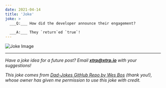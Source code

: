 ```yaml
---
date: 2021-04-14
title: 'Joke'
joke: >
  ___Q:___ How did the developer announce their engagement?
  
  ___A:___ They `return`ed `true`!
---
```


![Joke Image](https://private.xtrp.io/projects/DailyDeveloperJokes/public_image_server/images/5e1258836687f.png)

---
*Have a joke idea for a future post? Email **[xtrp@xtrp.io](mailto:xtrp@xtrp.io)** with your suggestions!*

*This joke comes from [Dad-Jokes GitHub Repo by Wes Bos](https://github.com/wesbos/dad-jokes) (thank you!), whose owner has given me permission to use this joke with credit.*

<!-- 
Joke text:
**Q:** How did the developer announce their engagement?

**A:** They `return`ed `true`!
 -->

